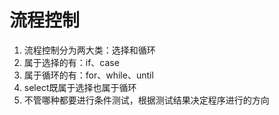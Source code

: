 # 流程控制

1. 流程控制分为两大类：选择和循环
2. 属于选择的有：if、case
3. 属于循环的有：for、while、until
4. select既属于选择也属于循环
5. 不管哪种都要进行条件测试，根据测试结果决定程序进行的方向
